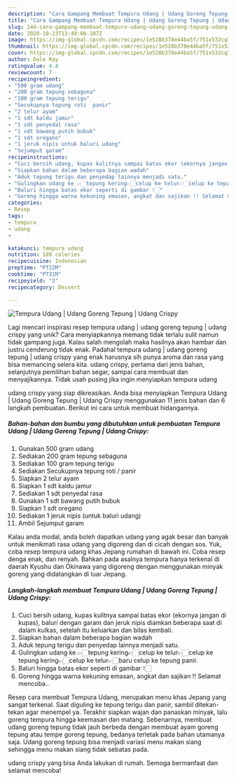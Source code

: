 ```yaml
---
description: "Cara Gampang Membuat Tempura Udang | Udang Goreng Tepung | Udang Crispy Anti Gagal"
title: "Cara Gampang Membuat Tempura Udang | Udang Goreng Tepung | Udang Crispy Anti Gagal"
slug: 144-cara-gampang-membuat-tempura-udang-udang-goreng-tepung-udang-crispy-anti-gagal
date: 2020-10-23T13:49:06.107Z
image: https://img-global.cpcdn.com/recipes/1e528b378e44ba5f/751x532cq70/tempura-udang-udang-goreng-tepung-udang-crispy-foto-resep-utama.jpg
thumbnail: https://img-global.cpcdn.com/recipes/1e528b378e44ba5f/751x532cq70/tempura-udang-udang-goreng-tepung-udang-crispy-foto-resep-utama.jpg
cover: https://img-global.cpcdn.com/recipes/1e528b378e44ba5f/751x532cq70/tempura-udang-udang-goreng-tepung-udang-crispy-foto-resep-utama.jpg
author: Dale Ray
ratingvalue: 4.4
reviewcount: 7
recipeingredient:
- "500 gram udang"
- "200 gram tepung sebaguna"
- "100 gram tepung terigu"
- "Secukupnya tepung roti  panir"
- "2 telur ayam"
- "1 sdt kaldu jamur"
- "1 sdt penyedal rasa"
- "1 sdt bawang putih bubuk"
- "1 sdt oregano"
- "1 jeruk nipis untuk baluri udang"
- "Sejumput garam"
recipeinstructions:
- "Cuci bersih udang, kupas kulitnya sampai batas ekor (ekornya jangan di kupas), baluri dengan garam dan jeruk nipis diamkan beberapa saat di dalam kulkas, setelah itu keluarkan dan bilas kembali."
- "Siapkan bahan dalam beberapa bagian wadah"
- "Aduk tepung terigu dan penyedap lainnya menjadi satu."
- "Gulingkan udang ke 👉🏻tepung kering👉🏻celup ke telur👉🏻celup ke tepung kering👉🏻celup ke telur👉🏻baru celup ke tepung panir."
- "Baluri hingga batas ekor seperti di gambar 👇🏻"
- "Goreng hingga warna kekuning emasan, angkat dan sajikan !! Selamat mencoba.."
categories:
- Resep
tags:
- tempura
- udang
- 

katakunci: tempura udang  
nutrition: 189 calories
recipecuisine: Indonesian
preptime: "PT22M"
cooktime: "PT31M"
recipeyield: "3"
recipecategory: Dessert

---
```



![Tempura Udang | Udang Goreng Tepung | Udang Crispy](https://img-global.cpcdn.com/recipes/1e528b378e44ba5f/751x532cq70/tempura-udang-udang-goreng-tepung-udang-crispy-foto-resep-utama.jpg)

Lagi mencari inspirasi resep tempura udang | udang goreng tepung | udang crispy yang unik? Cara menyiapkannya memang tidak terlalu sulit namun tidak gampang juga. Kalau salah mengolah maka hasilnya akan hambar dan justru cenderung tidak enak. Padahal tempura udang | udang goreng tepung | udang crispy yang enak harusnya sih punya aroma dan rasa yang bisa memancing selera kita.
 udang crispy, pertama dari jenis bahan, selanjutnya pemilihan bahan segar, sampai cara membuat dan menyajikannya. Tidak usah pusing jika ingin menyiapkan tempura udang 

 udang crispy yang siap dikreasikan. Anda bisa menyiapkan Tempura Udang | Udang Goreng Tepung | Udang Crispy menggunakan 11 jenis bahan dan 6 langkah pembuatan. Berikut ini cara untuk membuat hidangannya.

<!--inarticleads1-->

##### Bahan-bahan dan bumbu yang dibutuhkan untuk pembuatan Tempura Udang | Udang Goreng Tepung | Udang Crispy:

1. Gunakan 500 gram udang
1. Sediakan 200 gram tepung sebaguna
1. Sediakan 100 gram tepung terigu
1. Sediakan Secukupnya tepung roti / panir
1. Siapkan 2 telur ayam
1. Siapkan 1 sdt kaldu jamur
1. Sediakan 1 sdt penyedal rasa
1. Gunakan 1 sdt bawang putih bubuk
1. Siapkan 1 sdt oregano
1. Sediakan 1 jeruk nipis (untuk baluri udang)
1. Ambil Sejumput garam


Kalau anda modal, anda boleh dapatkan udang yang agak besar dan banyak untuk menikmati rasa udang yang digoreng dan di cicah dengan sos. Yuk, coba resep tempura udang khas Jepang rumahan di bawah ini. Coba resep denga enak, dan renyah. Bahkan pada asalnya tempura hanya terkenal di daerah Kyushu dan Okinawa yang digoreng dengan menggunakan minyak goreng yang didatangkan di luar Jepang. 

<!--inarticleads2-->

##### Langkah-langkah membuat Tempura Udang | Udang Goreng Tepung | Udang Crispy:

1. Cuci bersih udang, kupas kulitnya sampai batas ekor (ekornya jangan di kupas), baluri dengan garam dan jeruk nipis diamkan beberapa saat di dalam kulkas, setelah itu keluarkan dan bilas kembali.
1. Siapkan bahan dalam beberapa bagian wadah
1. Aduk tepung terigu dan penyedap lainnya menjadi satu.
1. Gulingkan udang ke 👉🏻tepung kering👉🏻celup ke telur👉🏻celup ke tepung kering👉🏻celup ke telur👉🏻baru celup ke tepung panir.
1. Baluri hingga batas ekor seperti di gambar 👇🏻
1. Goreng hingga warna kekuning emasan, angkat dan sajikan !! Selamat mencoba..


Resep cara membuat Tempura Udang, merupakan menu khas Jepang yang sangat terkenal. Saat diguling ke tepung terigu dan panir, sambil ditekan-tekan agar menempel ya. Terakhir siapkan wajan dan panaskan minyak, lalu goreng tempura hingga keemasan dan matang. Sebenarnya, membuat udang goreng tepung tidak jauh berbeda dengan membuat ayam goreng tepung atau tempe goreng tepung, bedanya terletak pada bahan utamanya saja. Udang goreng tepung bisa menjadi variasi menu makan siang sehingga menu makan siang tidak sebatas pada. 

 udang crispy yang bisa Anda lakukan di rumah. Semoga bermanfaat dan selamat mencoba!
